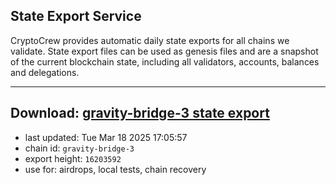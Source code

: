 ## State Export Service
CryptoCrew provides automatic daily state exports for all chains we validate. State export files can be used as genesis files and are a snapshot of the current blockchain state, including all validators, accounts, balances and delegations.

---
**Download: [gravity-bridge-3 state export](https://dl-eu2.ccvalidators.com/SERVICE/gravitybridge/gravity-bridge-3_export_16203592.json)**
---

- last updated: Tue Mar 18 2025 17:05:57
- chain id: `gravity-bridge-3`
- export height: `16203592`
- use for: airdrops, local tests, chain recovery
